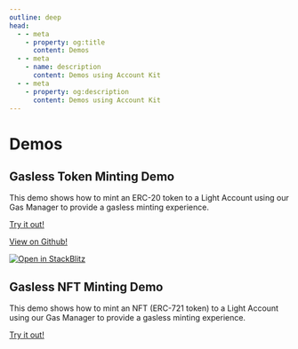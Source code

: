 ```yaml
---
outline: deep
head:
  - - meta
    - property: og:title
      content: Demos
  - - meta
    - name: description
      content: Demos using Account Kit
  - - meta
    - property: og:description
      content: Demos using Account Kit
---
```


# Demos

## Gasless Token Minting Demo

This demo shows how to mint an ERC-20 token to a Light Account using our Gas Manager to provide a gasless minting experience.

[Try it out!](https://aa-simple-dapp.vercel.app/)

[View on Github!](https://github.com/alchemyplatform/aa-sdk/tree/development/examples/aa-simple-dapp)

[![Open in StackBlitz](https://developer.stackblitz.com/img/open_in_stackblitz.svg)](https://stackblitz.com/github/alchemyplatform/aa-sdk/tree/main/examples/aa-simple-dapp?file=README.md)

## Gasless NFT Minting Demo

This demo shows how to mint an NFT (ERC-721 token) to a Light Account using our Gas Manager to provide a gasless minting experience.

[Try it out!](https://gasless-nft-minter-v2.vercel.app/)
